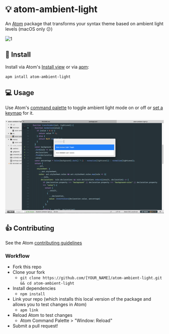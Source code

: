 # 💡 atom-ambient-light

An [Atom](https://atom.io/) package that transforms your syntax theme based on ambient light levels (macOS only 😕)

![1](http://g.recordit.co/YZJG0i0GEq.gif)

<!-- ![1](http://g.recordit.co/y8tn4DnLdT.gif) -->

## 💾 Install

Install via Atom's [Install view](http://flight-manual.atom.io/using-atom/sections/atom-packages/#atom-packages) or via [apm](http://flight-manual.atom.io/using-atom/sections/atom-packages/#command-line):

```
apm intall atom-ambient-light
```

## 💻 Usage

Use Atom's [command palette](http://flight-manual.atom.io/getting-started/sections/atom-basics/#command-palette) to toggle ambient light mode on or off or [set a keymap](http://flight-manual.atom.io/behind-atom/sections/keymaps-in-depth/) for it.

![screenshot](https://github.com/gnestor/atom-ambient-light/raw/master/assets/screenshot.png)

## 👍 Contributing

See the Atom [contributing guidelines](https://github.com/atom/atom/blob/master/CONTRIBUTING.md)

### Workflow

* Fork this repo
* Clone your fork
  * `git clone https://github.com/[YOUR_NAME]/atom-ambient-light.git && cd atom-ambient-light`
* Install dependencies
  * `npm install`
* Link your repo (which installs this local version of the package and allows you to test changes in Atom)
  * `apm link`
* Reload Atom to test changes
  * Atom Command Palette > "Window: Reload"
* Submit a pull request!
